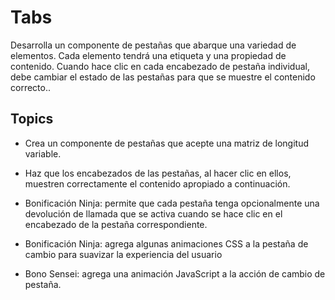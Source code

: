 # Tabs

Desarrolla un componente de pestañas que abarque una variedad de elementos. Cada elemento tendrá una etiqueta y una propiedad de contenido. Cuando hace clic en cada encabezado de pestaña individual, debe cambiar el estado de las pestañas para que se muestre el contenido correcto..

## Topics

- Crea un componente de pestañas que acepte una matriz de longitud variable.

- Haz que los encabezados de las pestañas, al hacer clic en ellos, muestren correctamente el contenido apropiado a continuación.
- Bonificación Ninja: permite que cada pestaña tenga opcionalmente una devolución de llamada que se activa cuando se hace clic en el encabezado de la pestaña correspondiente.
- Bonificación Ninja: agrega algunas animaciones CSS a la pestaña de cambio para suavizar la experiencia del usuario
- Bono Sensei: agrega una animación JavaScript a la acción de cambio de pestaña.